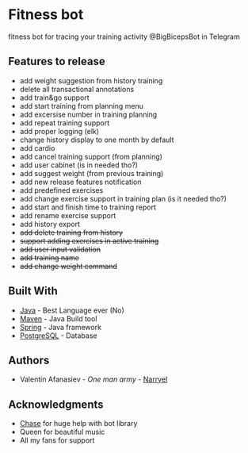 # Fitness bot

fitness bot for tracing your training activity
@BigBicepsBot in Telegram

## Features to release
* add weight suggestion from history training
* delete all transactional annotations
* add train&go support 
* add start training from planning menu
* add excersise number in training planning 
* add repeat training support 
* add proper logging (elk)
* change history display to one month by default
* add cardio
* add cancel training support (from planning)
* add user cabinet (is in needed tho?)
* add suggest weight (from previous training)
* add new release features notification
* add predefined exercises
* add change exercise support in training plan (is it needed tho?)
* add start and finish time to training report
* add rename exercise support
* add history export
* ~~add delete training from history~~
* ~~support adding exercises in active training~~
* ~~add user input validation~~
* ~~add training name~~
* ~~add change weight command~~
 
## Built With

* [Java](https://oracle.com/java) - Best Language ever (No)
* [Maven](https://maven.apache.org/) - Java Build tool
* [Spring](https://spring.io/) - Java framework
* [PostgreSQL](https://www.postgresql.org/) - Database


## Authors

* Valentin Afanasiev - *One man army* - [Narryel](https://github.com/Narryel)

## Acknowledgments

* [Chase](https://github.com/Chase22) for huge help with bot library
* Queen for beautiful music
* All my fans for support 
    
